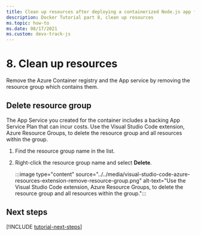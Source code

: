 ```yaml
---
title: Clean up resources after deploying a containerized Node.js app from Visual Studio Code
description: Docker Tutorial part 8, clean up resources
ms.topic: how-to
ms.date: 08/17/2021
ms.custom: devx-track-js
---
```


# 8. Clean up resources

Remove the Azure Container registry and the App service by removing the resource group which contains them.

## Delete resource group

The App Service you created for the container includes a backing App Service Plan that can incur costs. Use the Visual Studio Code extension, Azure Resource Groups, to delete the resource group and all resources within the group.

1. Find the resource group name in the list.
1. Right-click the resource group name and select **Delete**.

    :::image type="content" source="../../media/visual-studio-code-azure-resources-extension-remove-resource-group.png" alt-text="Use the Visual Studio Code extension, Azure Resource Groups, to delete the resource group and all resources within the group.":::

## Next steps

[!INCLUDE [tutorial-next-steps](../../includes/tutorial-next-steps.md)]
